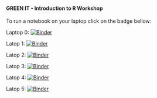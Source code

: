 #### GREEN IT - Introduction to R Workshop

To run a notebook on your laptop click on the badge bellow:

Laptop 0: [![Binder](https://mybinder.org/badge_logo.svg)](https://mybinder.org/v2/gh/netbofia/rworkshop-greenit/master)

Latop 1: [![Binder](https://mybinder.org/badge_logo.svg)](https://mybinder.org/v2/gh/netbofia/rworkshop-greenit/laptop1)

Latop 2: [![Binder](https://mybinder.org/badge_logo.svg)](https://mybinder.org/v2/gh/netbofia/rworkshop-greenit/laptop2)

Latop 3: [![Binder](https://mybinder.org/badge_logo.svg)](https://mybinder.org/v2/gh/netbofia/rworkshop-greenit/laptop3)

Latop 4: [![Binder](https://mybinder.org/badge_logo.svg)](https://mybinder.org/v2/gh/netbofia/rworkshop-greenit/laptop4)

Latop 5: [![Binder](https://mybinder.org/badge_logo.svg)](https://mybinder.org/v2/gh/netbofia/rworkshop-greenit/laptop5)
